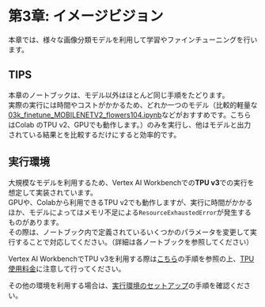 # 第3章: イメージビジョン
本章では、様々な画像分類モデルを利用して学習やファインチューニングを行います。

## TIPS
本章のノートブックは、モデル以外はほとんど同じ手順をたどります。<br>
実際の実行には時間やコストがかかるため、どれか一つのモデル（比較的軽量な[03k_finetune_MOBILENETV2_flowers104.ipynb](https://github.com/takumiohym/practical-ml-vision-book-ja/blob/main/03_image_models/03k_finetune_MOBILENETV2_flowers104.ipynb)などがおすすめです。こちらはColab のTPU v2、GPUでも動作します。）のみを実行し、他はモデルと出力されている結果とを比較するだけにすると効率的です。

## 実行環境
大規模なモデルを利用するため、Vertex AI Workbenchでの**TPU v3**での実行を想定して実装されています。<br>
GPUや、Colabから利用できるTPU v2でも動作しますが、実行に時間がかかるほか、モデルによってはメモリ不足による`ResourceExhaustedError`が発生するものがあります。<br>
その際は、ノートブック内で定義されているいくつかのパラメータを変更して実行することで対応してください。（詳細は各ノートブックを参照してください）

Vertex AI WorkbenchでTPU v3を利用する際は[こちら](https://github.com/takumiohym/practical-ml-vision-book-ja/blob/main/environment_setup/vertex_ai_workbench.md#tpu-%E7%92%B0%E5%A2%83%E3%82%92%E5%88%A9%E7%94%A8%E3%81%99%E3%82%8B%E5%A0%B4%E5%90%88)の手順を参照の上、[TPU使用料金](https://cloud.google.com/tpu/pricing)に注意して行ってください。

その他の環境を利用する場合は、[実行環境のセットアップ](https://github.com/takumiohym/practical-ml-vision-book-ja/tree/main/environment_setup)の手順を確認ください。

